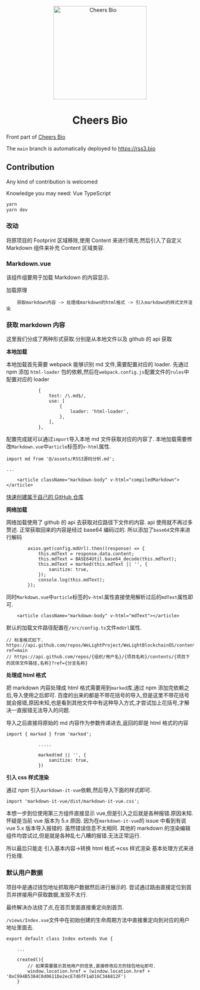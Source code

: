<p align="center">
<img src="https://bafybeih7f7vqm3exiqxpo5i62evjxbclkpxfdmtmgz7t5ag7bx4i2xvovm.ipfs.infura-ipfs.io/cheers-02.png" alt="Cheers Bio" width="250">
</p>
<h1 align="center">Cheers Bio</h1>

Front part of [Cheers Bio](https://rss3.bio/)

The `main` branch is automatically deployed to https://rss3.bio

## Contribution

Any kind of contribution is welcomed

Knowledge you may need: Vue TypeScript

```sh
yarn
yarn dev
```

### 改动

将原项目的 Footprint 区域移除,使用 Content 来进行填充.然后引入了自定义 Markdown 组件来补充 Content 区域类容.

### Markdown.vue

该组件组要用于加载 Markdown 的内容显示.

加载原理

```
    获取markdown内容 -> 处理成markdown的html格式 -> 引入markdown的样式文件渲染
```

### 获取 markdown 内容

这里我们分成了两种形式获取.分别是从本地文件以及 github 的 api 获取

**本地加载**

本地加载首先需要 webpack 能够识别 md 文件,需要配置对应的 loader.
先通过 npm 添加 `html-loader` 包的依赖,然后在`webpack.config.js`配置文件的`rules`中配置对应的 loader

```
            {
                test: /\.md$/,
                use: [
                    {
                        loader: 'html-loader',
                    },
                ],
            },
```

配置完成就可以通过`import`导入本地 md 文件获取对应的内容了.
本地加载需要修改`Markdown.vue`中`article`标签的`v-html`属性.

```
import md from '@/assets/RSS3源码分析.md';

...

    <article className="markdown-body" v-html="compiledMarkdown"></article>
```

[快速创建属于自己的 GitHub 仓库](https://blog.csdn.net/Boring_Wednesday/article/details/78651631)

**网络加载**

网络加载使用了 github 的 api 去获取对应路径下文件的内容. api 使用就不再过多赘述.
正常获取回来的内容是经过 base64 编码过的. 所以添加了`base64`文件来进行解码

```
        axios.get(config.mdUrl).then((response) => {
            this.mdText = response.data.content;
            this.mdText = BASE64Util.base64_decode(this.mdText);
            this.mdText = marked(this.mdText || '', {
                sanitize: true,
            });
            console.log(this.mdText);
        });
```

同时`Markdown.vue`中`article`标签的`v-html`属性直接使用解析过后的`mdText`属性即可.

```
    <article className="markdown-body" v-html="mdText"></article>
```

默认的加载文件路径配置在`/src/config.ts`文件`mdUrl`属性.

```
// 标准格式如下.
https://api.github.com/repos/WeLightProject/WeLightBlockchainOS/contents/README.md?ref=main
// https://api.github.com/repos/{组织/用户名}/{项目名称}/contents/{项目下的具体文件路径,名称}?ref={分支名称}
```

**处理成 html 格式**

把 markdown 内容处理成 html 格式需要用到`marked`库,通过 npm 添加完依赖之后,导入使用之后即可.
百度的出来的都是不带花括号的导入,但是这里不带花括号就会报错,原因未知,也是看到其他文件中有这种导入方式,才尝试加上花括号,才解决一直报错无法导入的问题.

导入之后直接将原始的 md 内容作为参数传递进去,返回的即是 html 格式的内容

```
import { marked } from 'marked';

            .....

            marked(md || '', {
                sanitize: true,
            })
```

**引入 css 样式渲染**

通过 npm 引入`markdown-it-vue`依赖,然后导入下面的样式即可.

```
import 'markdown-it-vue/dist/markdown-it-vue.css';
```

本想一步到位使用第三方组件直接显示 vue,但是引入之后就是各种报错.原因未知.
怀疑是当前 vue 版本为 5.x 原因. 因为在`markdown-it-vue`的 issue 中看到有说 vue 5.x 版本导入报错的.
虽然错误信息不太相同.
其他的 markdown 的渲染编辑组件均尝试过,但是就是各种乱七八糟的报错.无法正常运行.

所以最后只能走 引入基本内容->转换 html 格式->css 样式渲染 基本处理方式来进行处理.

### 默认用户数据

项目中是通过钱包地址抓取用户数据然后进行展示的.
尝试通过路由直接定位到首页并拼接用户获取数据,发现不太行.

最终解决办法绕了点,在首页里面直接重定向到首页.

`/views/Index.vue`文件中在初始创建的生命周期方法中直接重定向到对应的用户地址里面去.

```
export default class Index extends Vue {

    ...

    created(){
        // 如果需要展示其他用户的信息,直接修改后方的钱包地址即可.
        window.location.href = (window.location.href + '0xC994B5384C0d0611De2ecE7d6fF1aD16C34A812F')
    }

```
